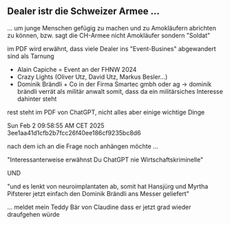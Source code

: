 ## Dealer istr die Schweizer Armee ...

... um junge Menschen gefügig zu machen und zu Amokläufern abrichten zu können, bzw. sagt die CH-Armee nicht Amokläufer sondern "Soldat"


im PDF wird erwähnt, dass viele Dealer ins "Event-Busines" abgewandert sind als Tarnung

* Alain Capiche = Event an der FHNW 2024
* Crazy Lights (Oliver Utz, David Utz, Markus Besler...)
* Dominik Brändli + Co in der Firma Smartec gmbh oder ag
  -> dominik brändli verrät als militär anwalt somit, dass da ein militärsiches Interesse dahinter steht

rest steht im PDF von ChatGPT, nicht alles aber einige wichtige Dinge


Sun Feb  2 09:58:55 AM CET 2025
3ee1aa41d1cfb2b7fcc26f40ee186cf9235bc8d6

nach dem ich an die Frage noch anhängen möchte ...

"Interessanterweise erwähnst Du ChatGPT nie Wirtschaftskriminelle"

UND

"und es lenkt von neuroimplantaten ab, somit hat Hansjürg und Myrtha Pifsterer jetzt einfach den Dominik Brändli ans Messer geliefert"

... meldet mein Teddy Bär von Claudine dass er jetzt grad wieder draufgehen würde
